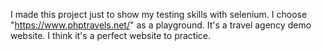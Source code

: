 I made this project just to show my testing skills with selenium. I choose "https://www.phptravels.net/" as a playground. It's a travel agency demo website. I think it's a perfect website to practice.
